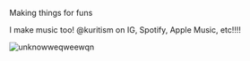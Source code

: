 Making things for funs

I make music too! 
@kuritism on IG, Spotify, Apple Music, etc!!!!


![unknowweqweewqn](https://user-images.githubusercontent.com/109762632/180463947-22555553-d305-4f10-8ed2-a07fb050a550.png)

